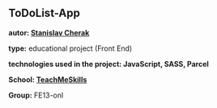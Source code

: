## ToDoList-App

**autor: [Stanislav Cherak](https://github.com/Stanislav-Cherak)**

**type:** educational project (Front End)

**technologies used in the project: JavaScript, SASS, Parcel** 

**School: [TeachMeSkills](https://teachmeskills.by)**

**Group:** FE13-onl